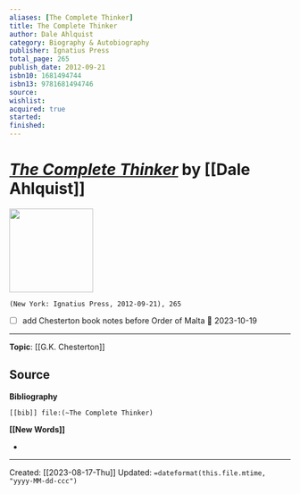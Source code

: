 ```yaml
---
aliases: [The Complete Thinker]
title: The Complete Thinker
author: Dale Ahlquist
category: Biography & Autobiography
publisher: Ignatius Press
total_page: 265
publish_date: 2012-09-21
isbn10: 1681494744
isbn13: 9781681494746
source: 
wishlist: 
acquired: true
started: 
finished: 
---
```

# *[The Complete Thinker]()* by [[Dale Ahlquist]]

<img src="http://books.google.com/books/content?id=PYxHDwAAQBAJ&printsec=frontcover&img=1&zoom=1&edge=curl&source=gbs_api" width=150>

`(New York: Ignatius Press, 2012-09-21), 265`

- [ ] add Chesterton book notes before Order of Malta 📅 2023-10-19

--- 
**Topic**: [[G.K. Chesterton]]

**Source**
- 

**Bibliography**

```query
[[bib]] file:(~The Complete Thinker)
```
 

**[[New Words]]**

- 

---
Created: [[2023-08-17-Thu]]
Updated: `=dateformat(this.file.mtime, "yyyy-MM-dd-ccc")`
